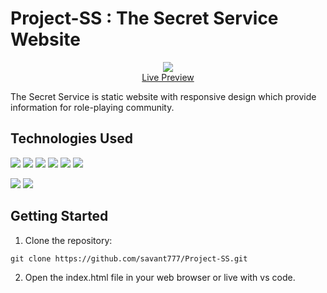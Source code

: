 # Project-SS : The Secret Service Website

<p align="center">
  <img src="https://i.imgur.com/cKGMjug.png">
  <br>
  <a href="https://project-ss.onrender.com/" target="_blank">Live Preview</a>
</p>

The Secret Service is static website with responsive design which provide information for role-playing community.


## Technologies Used

<img src="https://img.shields.io/badge/HTML5-E34F26?style=for-the-badge&logo=html5&logoColor=white" /> <img src="https://img.shields.io/badge/CSS3-1572B6?style=for-the-badge&logo=css3&logoColor=white" /> <img src="https://img.shields.io/badge/JavaScript-323330?style=for-the-badge&logo=javascript&logoColor=F7DF1E" /> <img src="https://img.shields.io/badge/Bootstrap-563D7C?style=for-the-badge&logo=bootstrap&logoColor=white" /> <img src= "https://img.shields.io/badge/Font_Awesome-339AF0?style=for-the-badge&logo=fontawesome&logoColor=white"> <img src="https://img.shields.io/badge/JSON-323330?style=for-the-badge&logo=json&logoColor=white" />

<img src="https://img.shields.io/badge/VSCode-0078D4?style=for-the-badge&logo=visual%20studio%20code&logoColor=white" /> <img src="https://img.shields.io/badge/ChatGPT-74aa9c?style=for-the-badge&logo=openai&logoColor=white">


## Getting Started

1. Clone the repository:
 ```
 git clone https://github.com/savant777/Project-SS.git
 ```
2. Open the index.html file in your web browser or live with vs code.


## 
